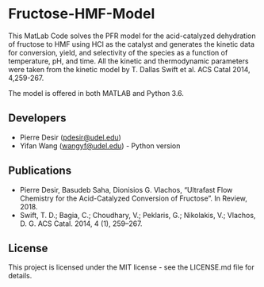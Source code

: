 # Fructose-HMF-Model
This MatLab Code solves the PFR model for the acid-catalyzed dehydration of
fructose to HMF using HCl as the catalyst and generates the kinetic data for 
conversion, yield, and selectivity of the species as a function of temperature, 
pH, and time. All the kinetic and thermodynamic parameters were taken from the 
kinetic model by T. Dallas Swift et al. ACS Catal 2014, 4,259-267.

The model is offered in both MATLAB and Python 3.6. 

## Developers
- Pierre Desir (pdesir@udel.edu)
- Yifan Wang (wangyf@udel.edu) - Python version

## Publications
- Pierre Desir, Basudeb Saha, Dionisios G. Vlachos, “Ultrafast Flow Chemistry 
  for the Acid-Catalyzed Conversion of Fructose”. In Review, 2018.
- Swift, T. D.; Bagia, C.; Choudhary, V.; Peklaris, G.; Nikolakis, V.; Vlachos, D. G. ACS Catal. 2014, 4 (1), 259–267.

## License
This project is licensed under the MIT license - see the LICENSE.md file for 
details.
